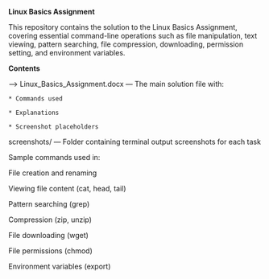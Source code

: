 **Linux Basics Assignment**

This repository contains the solution to the Linux Basics Assignment, covering essential command-line operations such as file manipulation, text viewing, pattern searching, file compression, downloading, permission setting, and environment variables.

**Contents**

--> Linux_Basics_Assignment.docx — The main solution file with:

    * Commands used

    * Explanations

    * Screenshot placeholders

screenshots/ — Folder containing terminal output screenshots for each task

Sample commands used in:

File creation and renaming

Viewing file content (cat, head, tail)

Pattern searching (grep)

Compression (zip, unzip)

File downloading (wget)

File permissions (chmod)

Environment variables (export)
